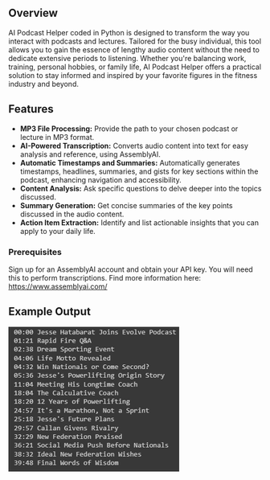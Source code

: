 ## Overview

AI Podcast Helper coded in Python is designed to transform the way you interact with podcasts and lectures. Tailored for the busy individual, this tool allows you to gain the essence of lengthy audio content without the need to dedicate extensive periods to listening. Whether you're balancing work, training, personal hobbies, or family life, AI Podcast Helper offers a practical solution to stay informed and inspired by your favorite figures in the fitness industry and beyond.

## Features

- **MP3 File Processing:** Provide the path to your chosen podcast or lecture in MP3 format.
- **AI-Powered Transcription:** Converts audio content into text for easy analysis and reference, using AssemblyAI.
- **Automatic Timestamps and Summaries:** Automatically generates timestamps, headlines, summaries, and gists for key sections within the podcast, enhancing navigation and accessibility.
- **Content Analysis:** Ask specific questions to delve deeper into the topics discussed.
- **Summary Generation:** Get concise summaries of the key points discussed in the audio content.
- **Action Item Extraction:** Identify and list actionable insights that you can apply to your daily life.

### Prerequisites

Sign up for an AssemblyAI account and obtain your API key. You will need this to perform transcriptions. Find more information here: https://www.assemblyai.com/ 


## Example Output 
![Alt text](code_output.png)



